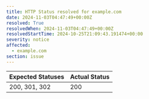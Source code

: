 ```yaml
---
title: HTTP Status resolved for example.com
date: 2024-11-03T04:47:49+00:00Z
resolved: True
resolvedWhen: 2024-11-03T04:47:49+00:00Z
resolvedStartTime: 2024-10-25T21:09:43.191474+00:00
severity: notice
affected:
  - example.com
section: issue
---
```


| Expected Statuses | Actual Status  |
|-------------------|----------------|
| 200, 301, 302 | 200 |
